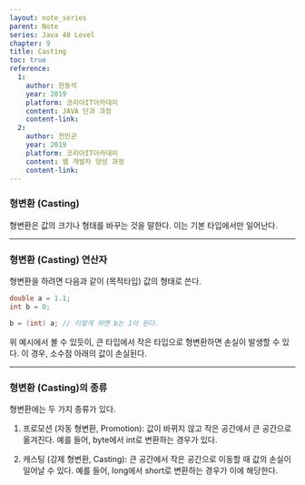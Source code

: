 ```yaml
---
layout: note_series
parent: Note
series: Java 40 Level
chapter: 9
title: Casting
toc: true
reference:
  1:
    author: 한동석
    year: 2019
    platform: 코리아IT아카데미
    content: JAVA 단과 과정
    content-link:
  2:
    author: 전민균
    year: 2019
    platform: 코리아IT아카데미
    content: 웹 개발자 양성 과정
    content-link: 
---
```

### 형변환 (Casting)

형변환은 값의 크기나 형태를 바꾸는 것을 말한다. 이는 기본 타입에서만 일어난다.

---

### 형변환 (Casting) 연산자

형변환을 하려면 다음과 같이 (목적타입) 값의 형태로 쓴다.

```java
double a = 1.1;
int b = 0;

b = (int) a; // 이렇게 하면 b는 1이 된다.
```
위 예시에서 볼 수 있듯이, 큰 타입에서 작은 타입으로 형변환하면 손실이 발생할 수 있다. 이 경우, 소수점 아래의 값이 손실된다.

---

### 형변환 (Casting)의 종류
형변환에는 두 가지 종류가 있다.

1. 프로모션 (자동 형변환, Promotion): 값이 바뀌지 않고 작은 공간에서 큰 공간으로 옮겨진다. 예를 들어, byte에서 int로 변환하는 경우가 있다.

2. 캐스팅 (강제 형변환, Casting): 큰 공간에서 작은 공간으로 이동할 때 값의 손실이 일어날 수 있다. 예를 들어, long에서 short로 변환하는 경우가 이에 해당한다.